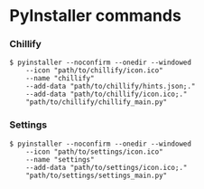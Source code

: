 # PyInstaller commands


### Chillify
```shell
$ pyinstaller --noconfirm --onedir --windowed
    --icon "path/to/chillify/icon.ico"
    --name "chillify"
    --add-data "path/to/chillify/hints.json;."
    --add-data "path/to/chillify/icon.ico;." 
    "path/to/chillify/chillify_main.py"
```

### Settings
```shell
$ pyinstaller --noconfirm --onedir --windowed
    --icon "path/to/settings/icon.ico"
    --name "settings"
    --add-data "path/to/settings/icon.ico;." 
    "path/to/settings/settings_main.py"
```

